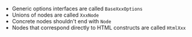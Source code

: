 - Generic options interfaces are called `BaseXxxOptions`
- Unions of nodes are called `XxxNode`
- Concrete nodes shouldn't end with `Node`
- Nodes that correspond directly to HTML constructs are called `HtmlXxx`
